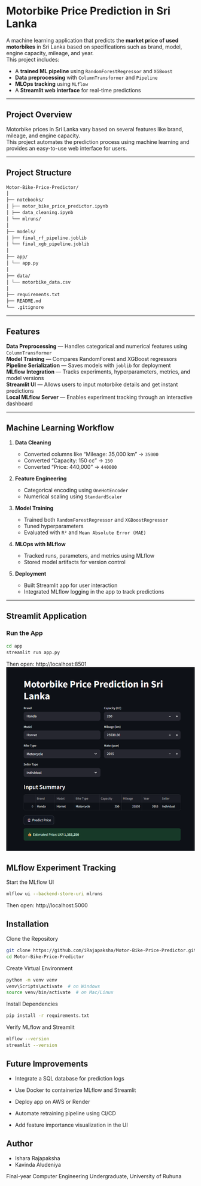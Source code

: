 # Motorbike Price Prediction in Sri Lanka

A machine learning application that predicts the **market price of used motorbikes** in Sri Lanka based on specifications such as brand, model, engine capacity, mileage, and year.  
This project includes:
- A **trained ML pipeline** using `RandomForestRegressor` and `XGBoost`
- **Data preprocessing** with `ColumnTransformer` and `Pipeline`
- **MLOps tracking** using `MLflow`
- A **Streamlit web interface** for real-time predictions

---

## Project Overview

Motorbike prices in Sri Lanka vary based on several features like brand, mileage, and engine capacity.  
This project automates the prediction process using machine learning and provides an easy-to-use web interface for users.

---

## Project Structure

```bash
Motor-Bike-Price-Predictor/
│
├── notebooks/
│ ├── motor_bike_price_predictor.ipynb
│ ├── data_cleaning.ipynb
│ └── mlruns/
│
├── models/
│ ├── final_rf_pipeline.joblib
│ └── final_xgb_pipeline.joblib
│
├── app/
│ └── app.py 
│
├── data/
│ └── motorbike_data.csv
│
├── requirements.txt
├── README.md
└── .gitignore
```


---

## Features

**Data Preprocessing** — Handles categorical and numerical features using `ColumnTransformer`  
**Model Training** — Compares RandomForest and XGBoost regressors  
**Pipeline Serialization** — Saves models with `joblib` for deployment  
**MLflow Integration** — Tracks experiments, hyperparameters, metrics, and model versions  
**Streamlit UI** — Allows users to input motorbike details and get instant predictions  
**Local MLflow Server** — Enables experiment tracking through an interactive dashboard  

---

## Machine Learning Workflow

1. **Data Cleaning**
   - Converted columns like “Mileage: 35,000 km” → `35000`
   - Converted “Capacity: 150 cc” → `150`
   - Converted “Price: 440,000” → `440000`

2. **Feature Engineering**
   - Categorical encoding using `OneHotEncoder`
   - Numerical scaling using `StandardScaler`

3. **Model Training**
   - Trained both `RandomForestRegressor` and `XGBoostRegressor`
   - Tuned hyperparameters
   - Evaluated with `R²` and `Mean Absolute Error (MAE)`

4. **MLOps with MLflow**
   - Tracked runs, parameters, and metrics using MLflow
   - Stored model artifacts for version control

5. **Deployment**
   - Built Streamlit app for user interaction
   - Integrated MLflow logging in the app to track predictions

---

## Streamlit Application

### Run the App
```bash
cd app
streamlit run app.py

```
Then open: http://localhost:8501
![App Screenshot](app/screenshots/ui_preview.png)



## MLflow Experiment Tracking
Start the MLflow UI
```bash
mlflow ui --backend-store-uri mlruns
```
Then open: http://localhost:5000


## Installation
Clone the Repository
```bash
git clone https://github.com/iRajapaksha/Motor-Bike-Price-Predictor.git
cd Motor-Bike-Price-Predictor
```

Create Virtual Environment
```bash
python -m venv venv
venv\Scripts\activate  # on Windows
source venv/bin/activate  # on Mac/Linux
```
Install Dependencies
```bash
pip install -r requirements.txt
```
Verify MLflow and Streamlit
```bash
mlflow --version
streamlit --version
```

## Future Improvements

- Integrate a SQL database for prediction logs

- Use Docker to containerize MLflow and Streamlit

- Deploy app on AWS or Render

- Automate retraining pipeline using CI/CD

- Add feature importance visualization in the UI

## Author

- Ishara Rajapaksha
- Kavinda Aludeniya

Final-year Computer Engineering Undergraduate, University of Ruhuna
